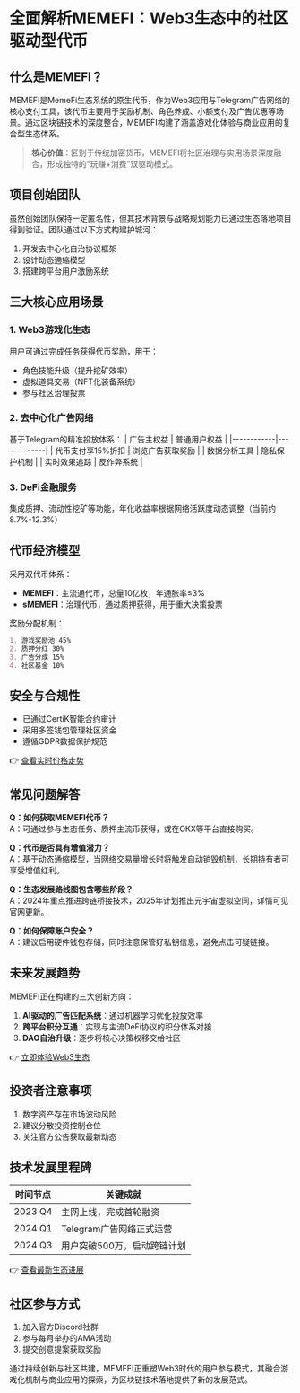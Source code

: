 # 全面解析MEMEFI：Web3生态中的社区驱动型代币

## 什么是MEMEFI？
MEMEFI是MemeFi生态系统的原生代币，作为Web3应用与Telegram广告网络的核心支付工具，该代币主要用于奖励机制、角色养成、小额支付及广告优惠等场景。通过区块链技术的深度整合，MEMEFI构建了涵盖游戏化体验与商业应用的复合型生态体系。

> **核心价值**：区别于传统加密货币，MEMEFI将社区治理与实用场景深度融合，形成独特的"玩赚+消费"双驱动模式。

## 项目创始团队
虽然创始团队保持一定匿名性，但其技术背景与战略规划能力已通过生态落地项目得到验证。团队通过以下方式构建护城河：
1. 开发去中心化自治协议框架
2. 设计动态通缩模型
3. 搭建跨平台用户激励系统

## 三大核心应用场景

### 1. Web3游戏化生态
用户可通过完成任务获得代币奖励，用于：
- 角色技能升级（提升挖矿效率）
- 虚拟道具交易（NFT化装备系统）
- 参与社区治理投票

### 2. 去中心化广告网络
基于Telegram的精准投放体系：
| 广告主权益 | 普通用户权益 |
|------------|-------------|
| 代币支付享15%折扣 | 浏览广告获取奖励 |
| 数据分析工具 | 隐私保护机制 |
| 实时效果追踪 | 反作弊系统 |

### 3. DeFi金融服务
集成质押、流动性挖矿等功能，年化收益率根据网络活跃度动态调整（当前约8.7%-12.3%）

## 代币经济模型
采用双代币体系：
- **MEMEFI**：主流通代币，总量10亿枚，年通胀率≤3%
- **sMEMEFI**：治理代币，通过质押获得，用于重大决策投票

奖励分配机制：
```markdown
1. 游戏奖励池 45%
2. 质押分红 30%
3. 广告分成 15%
4. 社区基金 10%
```

## 安全与合规性
- 已通过CertiK智能合约审计
- 采用多签钱包管理社区资金
- 遵循GDPR数据保护规范

👉 [查看实时价格走势](https://bit.ly/okx_welcome)

## 常见问题解答
**Q：如何获取MEMEFI代币？**  
A：可通过参与生态任务、质押主流币获得，或在OKX等平台直接购买。

**Q：代币是否具有增值潜力？**  
A：基于动态通缩模型，当网络交易量增长时将触发自动销毁机制，长期持有者可享受增值红利。

**Q：生态发展路线图包含哪些阶段？**  
A：2024年重点推进跨链桥接技术，2025年计划推出元宇宙虚拟空间，详情可见官网更新。

**Q：如何保障账户安全？**  
A：建议启用硬件钱包存储，同时注意保管好私钥信息，避免点击可疑链接。

## 未来发展趋势
MEMEFI正在构建的三大创新方向：
1. **AI驱动的广告匹配系统**：通过机器学习优化投放效率
2. **跨平台积分互通**：实现与主流DeFi协议的积分体系对接
3. **DAO自治升级**：逐步将核心决策权移交给社区

👉 [立即体验Web3生态](https://bit.ly/okx_welcome)

## 投资者注意事项
1. 数字资产存在市场波动风险
2. 建议分散投资控制仓位
3. 关注官方公告获取最新动态

## 技术发展里程碑
| 时间节点 | 关键成就 |
|---------|----------|
| 2023 Q4 | 主网上线，完成首轮融资 |
| 2024 Q1 | Telegram广告网络正式运营 |
| 2024 Q3 | 用户突破500万，启动跨链计划 |

👉 [查看最新生态进展](https://bit.ly/okx_welcome)

## 社区参与方式
1. 加入官方Discord社群
2. 参与每月举办的AMA活动
3. 提交创意提案获取奖励

通过持续创新与社区共建，MEMEFI正重塑Web3时代的用户参与模式，其融合游戏化机制与商业应用的探索，为区块链技术落地提供了新的发展范式。